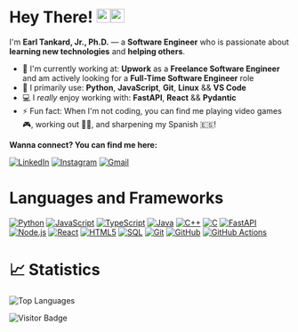 # Hey There! <img src="https://raw.githubusercontent.com/aemmadi/aemmadi/master/wave.gif" width="25px" height="25px"><img src="https://em-content.zobj.net/source/animated-noto-color-emoji/356/beaming-face-with-smiling-eyes_1f601.gif" width="25px" height="25px">

I'm **Earl Tankard, Jr., Ph.D.** — a **Software Engineer** who is passionate about **learning new technologies** and **helping others**.
 
- 🏢 I'm currently working at: **Upwork** as a **Freelance Software Engineer** and am actively looking for a **Full-Time Software Engineer** role 
- 🚀 I primarily use: **Python**, **JavaScript**, **Git**, **Linux** && **VS Code**
- 💻 I *really* enjoy working with: **FastAPI**, **React** && **Pydantic** 
- ⚡️ Fun fact: When I'm not coding, you can find me playing video games 🎮, working out 💪🏾, and sharpening my Spanish 🇪🇸!


**Wanna connect? You can find me here:**

[![LinkedIn](https://custom-icon-badges.demolab.com/badge/LinkedIn-0A66C2?logo=linkedin-white&logoColor=fff)](https://www.linkedin.com/in/earl-tankard-jr/)
[![Instagram](https://img.shields.io/badge/Instagram-E4405F?logo=instagram)](https://www.instagram.com/primetimetank_)
[![Gmail](https://img.shields.io/badge/Gmail-D14836?logo=gmail&logoColor=white)](mailto:earl.tankard.jr@gmail.com)


# Languages and Frameworks
[![Python](https://img.shields.io/badge/Python-black?logo=Python)](#)
[![JavaScript](https://img.shields.io/badge/JavaScript-black?logo=javascript)](#)
[![TypeScript](https://img.shields.io/badge/TypeScript-black?logo=typescript)](#)
[![Java](https://img.shields.io/badge/Java-black?logo=openjdk)](#)
[![C++](https://img.shields.io/badge/C++-black?logo=c)](#)
[![C](https://img.shields.io/badge/C-black?logo=c)](#)
[![FastAPI](https://img.shields.io/badge/FastAPI-black?logo=fastapi)](#)
[![Node.js](https://img.shields.io/badge/Nodejs-black?logo=Node.js)](#)
[![React](https://img.shields.io/badge/React-black?logo=react)](#)
[![HTML5](https://img.shields.io/badge/HTML5-black?logo=html5)](#)
[![SQL](https://img.shields.io/badge/SQL-black?logo=mysql)](#)
[![Git](https://img.shields.io/badge/Git-black?logo=git)](#)
[![GitHub](https://img.shields.io/badge/GitHub-black?logo=github)](#)
[![GitHub Actions](https://img.shields.io/badge/GitHub_Actions-black?logo=github-actions&logoColor=white)](#)


# 📈 Statistics
<!-- [![Earl's GitHub stats](https://github-readme-stats.vercel.app/api?username=primetimetank21)](https://github.com/anuraghazra/github-readme-stats) -->
![Top Languages](https://github-readme-stats.vercel.app/api/top-langs/?username=primetimetank21&hide=html,&hide_border=true&title_color=5391FE&text_color=555)

![Visitor Badge](https://visitor-badge.laobi.icu/badge?page_id=primetimetank21)